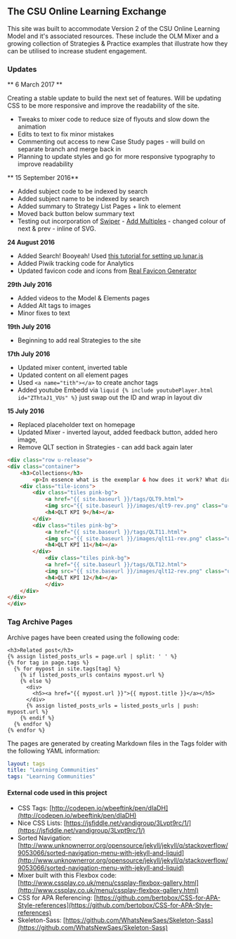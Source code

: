 ## The CSU Online Learning Exchange

This site was built to accommodate Version 2 of the CSU Online Learning Model and it's associated resources. These include the OLM Mixer and a growing collection of Strategies & Practice examples that illustrate how they can be utilised to increase student engagement.


### Updates

** 6 March 2017 **

Creating a stable update to build the next set of features. Will be updating CSS to be more responsive and improve the readability of the site. 

- Tweaks to mixer code to reduce size of flyouts and slow down the animation
- Edits to text to fix minor mistakes
- Commenting out access to new Case Study pages - will build on separate branch and merge back in
- Planning to update styles and go for more responsive typography to improve readability

** 15 September 2016**

- Added subject code to be indexed by search
- Added subject name to be indexed by search
- Added summary to Strategy List Pages + link to element
- Moved back button below summary text
- Testing out incorporation of [Swiper](http://idangero.us/swiper/) - [Add Multiples](https://github.com/nolimits4web/Swiper/blob/master/demos/24-multiple-swipers.html) - changed colour of next & prev - inline of SVG.

**24 August 2016**

- Added Search! Booyeah! Used [this tutorial for setting up lunar.js](http://jekyll.tips/jekyll-casts/jekyll-search-using-lunr-js/)
- Added Piwik tracking code for Analytics
- Updated favicon code and icons from [Real Favicon Generator](http://realfavicongenerator.net/)

**29th July 2016**

- Added videos to the Model & Elements pages
- Added Alt tags to images
- Minor fixes to text

**19th July 2016**

- Beginning to add real Strategies to the site

**17th July 2016**

- Updated mixer content, inverted table
- Updated content on all element pages
- Used ```<a name="tith"></a>``` to create anchor tags
- Added youtube Embedd via ```liquid {% include youtubePlayer.html id="ZThtaJ1_VUs" %}``` just swap out the ID and wrap in layout div

**15 July 2016**

- Replaced placeholder text on homepage
- Updated Mixer - inverted layout, added feedback button, added hero image,
- Remove QLT section in Strategies - can add back again later

```html
<div class="row u-release">
<div class="container">
    <h3>Collections</h3>
        <p>In essence what is the exemplar & how does it work? What did you ask the learners to do? How did they interact? What are the key points and critical factors? Explain it simply and clearly. ?</p>
    <div class="tile-icons">
        <div class="tiles pink-bg">
            <a href="{{ site.baseurl }}/tags/QLT9.html">
            <img src="{{ site.baseurl }}/images/qlt9-rev.png" class="u-full-width">
            <h4>QLT KPI 9</h4></a>
        </div>
        <div class="tiles pink-bg">
            <a href="{{ site.baseurl }}/tags/QLT11.html">
            <img src="{{ site.baseurl }}/images/qlt11-rev.png" class="u-full-width">
            <h4>QLT KPI 11</h4></a>
        </div>
            <div class="tiles pink-bg">
            <a href="{{ site.baseurl }}/tags/QLT12.html">
            <img src="{{ site.baseurl }}/images/qlt12-rev.png" class="u-full-width">
            <h4>QLT KPI 12</h4></a>
            </div>
    </div>
</div>
</div>    
```


### Tag Archive Pages

Archive pages have been created using the following code:

````liquid
<h3>Related post</h3>
{% assign listed_posts_urls = page.url | split: ' ' %}
{% for tag in page.tags %}
  {% for mypost in site.tags[tag] %}
    {% if listed_posts_urls contains mypost.url %}
    {% else %}
      <div>
        <h5><a href="{{ mypost.url }}">{{ mypost.title }}</a></h5>
      </div>
      {% assign listed_posts_urls = listed_posts_urls | push: mypost.url %}
    {% endif %}
  {% endfor %}
{% endfor %}
````

The pages are generated by creating Markdown files in the Tags folder with the following YAML information:

````yaml
layout: tags
title: "Learning Communities"
tags: "Learning Communities"
````

#### External code used in this project

- CSS Tags: [http://codepen.io/wbeeftink/pen/dIaDH](http://codepen.io/wbeeftink/pen/dIaDH)
- Nice CSS Lists: [https://jsfiddle.net/vandigroup/3Lvpt9rc/1/](https://jsfiddle.net/vandigroup/3Lvpt9rc/1/)
- Sorted Navigation: [http://www.unknownerror.org/opensource/jekyll/jekyll/q/stackoverflow/9053066/sorted-navigation-menu-with-jekyll-and-liquid](http://www.unknownerror.org/opensource/jekyll/jekyll/q/stackoverflow/9053066/sorted-navigation-menu-with-jekyll-and-liquid)
- Mixer built with this Flexbox code: [http://www.cssplay.co.uk/menu/cssplay-flexbox-gallery.html](http://www.cssplay.co.uk/menu/cssplay-flexbox-gallery.html)
- CSS for APA Referencing: [https://github.com/bertobox/CSS-for-APA-Style-references](https://github.com/bertobox/CSS-for-APA-Style-references)
- Skeleton-Sass: [https://github.com/WhatsNewSaes/Skeleton-Sass](https://github.com/WhatsNewSaes/Skeleton-Sass)
